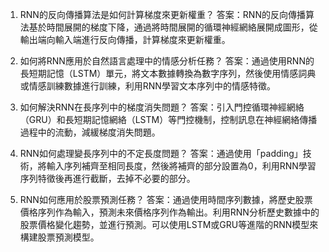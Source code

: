 1. RNN的反向傳播算法是如何計算梯度來更新權重？
答案：RNN的反向傳播算法基於時間展開的梯度下降，通過將時間展開的循環神經網絡展開成圖形，從輸出端向輸入端進行反向傳播，計算梯度來更新權重。

2. 如何將RNN應用於自然語言處理中的情感分析任務？
答案：通過使用RNN的長短期記憶（LSTM）單元，將文本數據轉換為數字序列，然後使用情感詞典或情感訓練數據進行訓練，利用RNN學習文本序列中的情感特徵。

3. 如何解決RNN在長序列中的梯度消失問題？
答案：引入門控循環神經網絡（GRU）和長短期記憶網絡（LSTM）等門控機制，控制訊息在神經網絡傳播過程中的流動，減緩梯度消失問題。

4. RNN如何處理變長序列中的不定長度問題？
答案：通過使用「padding」技術，將輸入序列補齊至相同長度，然後將補齊的部分設置為0，利用RNN學習序列特徵後再進行截斷，去掉不必要的部分。

5. RNN如何應用於股票預測任務？
答案：通過使用時間序列數據，將歷史股票價格序列作為輸入，預測未來價格序列作為輸出。利用RNN分析歷史數據中的股票價格變化趨勢，並進行預測。可以使用LSTM或GRU等進階的RNN模型來構建股票預測模型。